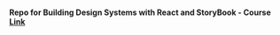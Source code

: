 #### Repo for Building Design Systems with React and StoryBook - Course [Link](https://fem-design-systems.netlify.app/)